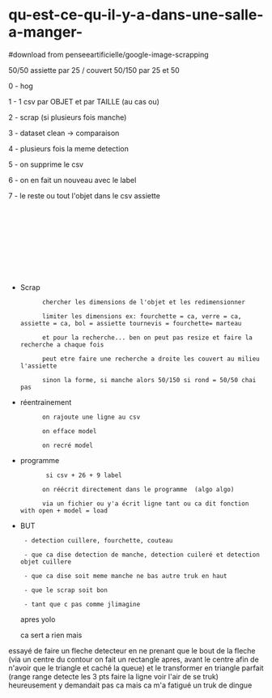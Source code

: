 # qu-est-ce-qu-il-y-a-dans-une-salle-a-manger-

#download from penseeartificielle/google-image-scrapping



50/50 assiette par 25 / couvert 50/150 par 25 et 50
     
 
0 -  hog
 
1 -  1 csv par OBJET et par TAILLE (au cas ou)

2 - scrap (si plusieurs fois manche)
  
3 - dataset clean -> comparaison

4 - plusieurs fois la meme detection

5 - on supprime le csv 

6 - on en fait un nouveau avec le label

7 - le reste ou tout l'objet dans le csv assiette

 
 <br> <br> <br> <br> <br> <br> <br> <br>

 
 
  - Scrap
              
     
              chercher les dimensions de l'objet et les redimensionner
              
              limiter les dimensions ex: fourchette = ca, verre = ca, assiette = ca, bol = assiette tournevis = fourchette= marteau
              
              et pour la recherche... ben on peut pas resize et faire la recherche a chaque fois
              
              peut etre faire une recherche a droite les couvert au milieu l'assiette
              
              sinon la forme, si manche alors 50/150 si rond = 50/50 chai pas


- réentrainement

            on rajoute une ligne au csv
            
            on efface model
            
            on recré model
            
           



- programme

             si csv + 26 + 9 label

            on réécrit directement dans le programme  (algo algo)
            
            via un fichier ou y'a écrit ligne tant ou ca dit fonction with open + model = load
 
 
 
 
 
 
 
 
 
 
 
 
 - BUT
 
        - detection cuillere, fourchette, couteau
        
        - que ca dise detection de manche, detection cuileré et detection objet cuillere

        - que ca dise soit meme manche ne bas autre truk en haut
        
        - que le scrap soit bon
        
        - tant que c pas comme jlimagine
        
        
       

     
     
     
     
     apres yolo
     
     ca sert a rien mais 
     
essayé de faire un fleche detecteur en ne prenant que le bout de la fleche (via un centre du contour on fait un rectangle apres, avant le centre afin de n'avoir que le triangle et caché la queue) et le transformer en triangle parfait (range range detecte les 3 pts faire la ligne voir l'air de se truk) heureusement y demandait pas ca mais ca m'a fatigué un truk de dingue

        
        
        
